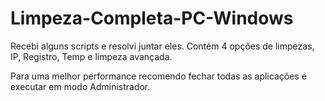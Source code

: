 # Limpeza-Completa-PC-Windows

Recebi alguns scripts e resolvi juntar eles. Contém 4 opções de limpezas, IP, Registro, Temp e limpeza avançada.

Para uma melhor performance recomendo fechar todas as aplicações e executar em modo Administrador.
